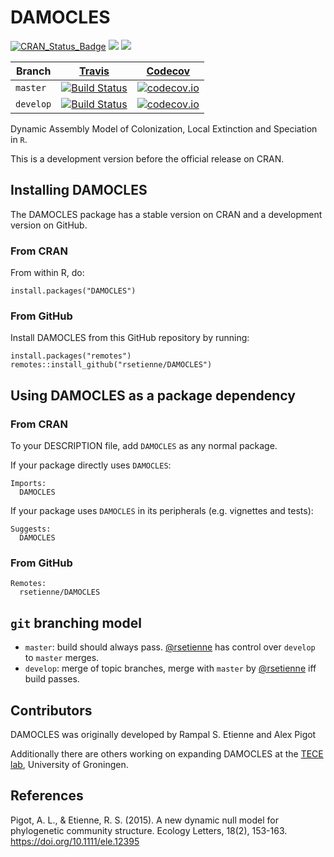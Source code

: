 # DAMOCLES

[![CRAN_Status_Badge](http://www.r-pkg.org/badges/version/DAMOCLES)](https://cran.r-project.org/package=DAMOCLES)
[![](http://cranlogs.r-pkg.org/badges/grand-total/DAMOCLES)]( https://CRAN.R-project.org/package=DAMOCLES)
[![](http://cranlogs.r-pkg.org/badges/DAMOCLES)](https://CRAN.R-project.org/package=DAMOCLES)

Branch|[Travis](https://travis-ci.org)|[Codecov](https://www.codecov.io)
---|---|---
`master`|[![Build Status](https://travis-ci.org/rsetienne/DAMOCLES.svg?branch=master)](https://travis-ci.org/rsetienne/DAMOCLES)|[![codecov.io](https://codecov.io/github/rsetienne/DAMOCLES/coverage.svg?branch=master)](https://codecov.io/github/rsetienne/DAMOCLES/branch/master)
`develop`|[![Build Status](https://travis-ci.org/rsetienne/DAMOCLES.svg?branch=develop)](https://travis-ci.org/rsetienne/DAMOCLES)|[![codecov.io](https://codecov.io/github/rsetienne/DAMOCLES/coverage.svg?branch=develop)](https://codecov.io/github/rsetienne/DAMOCLES/branch/develop)

Dynamic Assembly Model of Colonization, Local Extinction and Speciation in `R`.

This is a development version before the official release on CRAN.

## Installing DAMOCLES

The DAMOCLES package has a stable version on CRAN and
a development version on GitHub.

### From CRAN

From within R, do:

```
install.packages("DAMOCLES")
```

### From GitHub

Install DAMOCLES from this GitHub repository by running:

```
install.packages("remotes")
remotes::install_github("rsetienne/DAMOCLES")
```

## Using DAMOCLES as a package dependency

### From CRAN

To your DESCRIPTION file, add `DAMOCLES` as any normal package.

If your package directly uses `DAMOCLES`:

```
Imports:
  DAMOCLES
```

If your package uses `DAMOCLES` in its peripherals (e.g. vignettes and tests):

```
Suggests:
  DAMOCLES
```

### From GitHub

```
Remotes:
  rsetienne/DAMOCLES
```

## `git` branching model

 * `master`: build should always pass. [@rsetienne](https://github.com/rsetienne) has control over `develop` to `master` merges.
 * `develop`: merge of topic branches, merge with `master` by [@rsetienne](https://github.com/rsetienne) iff build passes.
## Contributors

DAMOCLES was originally developed by Rampal S. Etienne and Alex Pigot

Additionally there are others working on expanding DAMOCLES at the [TECE lab](https://github.com/tece-lab), University of Groningen.

## References

Pigot, A. L., & Etienne, R. S. (2015). A new dynamic null model for phylogenetic community structure. Ecology Letters, 18(2), 153-163. https://doi.org/10.1111/ele.12395
